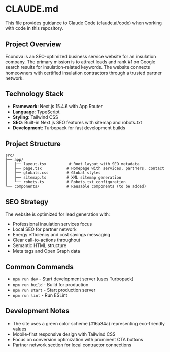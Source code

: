 # CLAUDE.md

This file provides guidance to Claude Code (claude.ai/code) when working with code in this repository.

## Project Overview

Econova is an SEO-optimized business service website for an insulation company. The primary mission is to attract leads and rank #1 on Google search results for insulation-related keywords. The website connects homeowners with certified insulation contractors through a trusted partner network.

## Technology Stack

- **Framework**: Next.js 15.4.6 with App Router
- **Language**: TypeScript
- **Styling**: Tailwind CSS
- **SEO**: Built-in Next.js SEO features with sitemap and robots.txt
- **Development**: Turbopack for fast development builds

## Project Structure

```
src/
├── app/
│   ├── layout.tsx          # Root layout with SEO metadata
│   ├── page.tsx           # Homepage with services, partners, contact
│   ├── globals.css        # Global styles
│   ├── sitemap.ts         # XML sitemap generation
│   └── robots.ts          # Robots.txt configuration
└── components/            # Reusable components (to be added)
```

## SEO Strategy

The website is optimized for lead generation with:
- Professional insulation services focus
- Local SEO for partner network
- Energy efficiency and cost savings messaging
- Clear call-to-actions throughout
- Semantic HTML structure
- Meta tags and Open Graph data

## Common Commands

- `npm run dev` - Start development server (uses Turbopack)
- `npm run build` - Build for production
- `npm run start` - Start production server
- `npm run lint` - Run ESLint

## Development Notes

- The site uses a green color scheme (#16a34a) representing eco-friendly values
- Mobile-first responsive design with Tailwind CSS
- Focus on conversion optimization with prominent CTA buttons
- Partner network section for local contractor connections